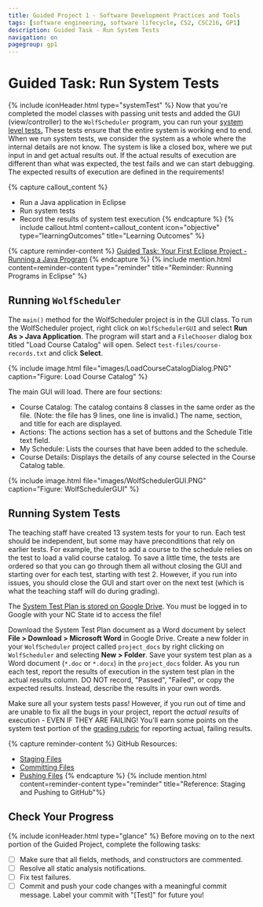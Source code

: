 ```yaml
---
title: Guided Project 1 - Software Development Practices and Tools
tags: [software engineering, software lifecycle, CS2, CSC216, GP1]
description: Guided Task - Run System Tests
navigation: on
pagegroup: gp1
---
```

 
# Guided Task: Run System Tests
{% include iconHeader.html type="systemTest" %}
Now that you're completed the model classes with passing unit tests and added the GUI (view/controller) to the `WolfScheduler` program, you can run your [system level tests.](https://pages.github.ncsu.edu/engr-csc-software-development/software-lifecycle/)  These tests ensure that the entire system is working end to end.  When we run system tests, we consider the system as a whole where the internal details are not know.  The system is like a closed box, where we put input in and get actual results out.  If the actual results of execution are different than what was expected, the test fails and we can start debugging.  The expected results of execution are defined in the requirements!

{% capture callout_content %}
  * Run a Java application in Eclipse
  * Run system tests
  * Record the results of system test execution
{% endcapture %}
{% include callout.html content=callout_content icon="objective" type="learningOutcomes" title="Learning Outcomes" %}

{% capture reminder-content %} 
[Guided Task: Your First Eclipse Project - Running a Java Program](gp1-eclipse-intro#running-a-java-program)
{% endcapture %}
{% include mention.html content=reminder-content type="reminder" title="Reminder: Running Programs in Eclipse" %} 
## Running `WolfScheduler`
The `main()` method for the WolfScheduler project is in the GUI class.  To run the WolfScheduler project, right click on `WolfSchedulerGUI` and select **Run As > Java Application**.  The program will start and a `FileChooser` dialog box titled "Load Course Catalog" will open.  Select `test-files/course-records.txt` and click **Select**.

{% include image.html file="images/LoadCourseCatalogDialog.PNG" caption="Figure: Load Course Catalog" %} 

The main GUI will load.  There are four sections:

  * Course Catalog: The catalog contains 8 classes in the same order as the file. (Note: the file has 9 lines, one line is invalid.)  The name, section, and title for each are displayed.
  * Actions: The actions section has a set of buttons and the Schedule Title text field.  
  * My Schedule: Lists the courses that have been added to the schedule.
  * Course Details: Displays the details of any course selected in the Course Catalog table.
  
{% include image.html file="images/WolfSchedulerGUI.PNG" caption="Figure: WolfSchedulerGUI"  %} 

 
## Running System Tests
The teaching staff have created 13 system tests for your to run.  Each test should be independent, but some may have preconditions that rely on earlier tests.  For example, the test to add a course to the schedule relies on the test to load a valid course catalog.  To save a little time, the tests are ordered so that you can go through them all without closing the GUI and starting over for each test, starting with test 2.  However, if you run into issues, you should close the GUI and start over on the next test (which is what the teaching staff will do during grading).

The [System Test Plan is stored on Google Drive](https://docs.google.com/document/d/1IG-HfEuWSVWyuVGaws4ehAgueBWkXwdj3OWOlYrPCVs/edit?usp=sharing).  You must be logged in to Google with your NC State id to access the file!

Download the System Test Plan document as a Word document by select **File > Download > Microsoft Word** in Google Drive.  Create a new folder in your `WolfScheduler` project called `project_docs` by right clicking on `WolfScheduler` and selecting **New > Folder**.   Save your system test plan as a Word document (`*.doc` or `*.docx`) in the `project_docs` folder.  As you run each test, report the results of execution in the system test plan in the actual results column.  DO NOT record, "Passed", "Failed", or copy the expected results.  Instead, describe the results in your own words.  

Make sure all your system tests pass!  However, if you run out of time and are unable to fix all the bugs in your project, report the *actual results* of execution - EVEN IF THEY ARE FAILING! You'll earn some points on the system test portion of the [grading rubric](../wolf-scheduler/ws-rubric) for reporting actual, failing results.

 
{% capture reminder-content %} 
GitHub Resources:

  * [Staging Files](https://pages.github.ncsu.edu/engr-csc-software-development/practices-tools/git/git-staging)
  * [Committing Files](https://pages.github.ncsu.edu/engr-csc-software-development/practices-tools/git/git-commit)
  * [Pushing Files](https://pages.github.ncsu.edu/engr-csc-software-development/practices-tools/git/git-push)
{% endcapture %} {% include mention.html content=reminder-content type="reminder" title="Reference: Staging and Pushing to GitHub"%} 
## Check Your Progress
{% include iconHeader.html type="glance" %}
Before moving on to the next portion of the Guided Project, complete the following tasks:

  - [ ] Make sure that all fields, methods, and constructors are commented.
  - [ ] Resolve all static analysis notifications.
  - [ ] Fix test failures.
  - [ ] Commit and push your code changes with a meaningful commit message.  Label your commit with "[Test]" for future you!